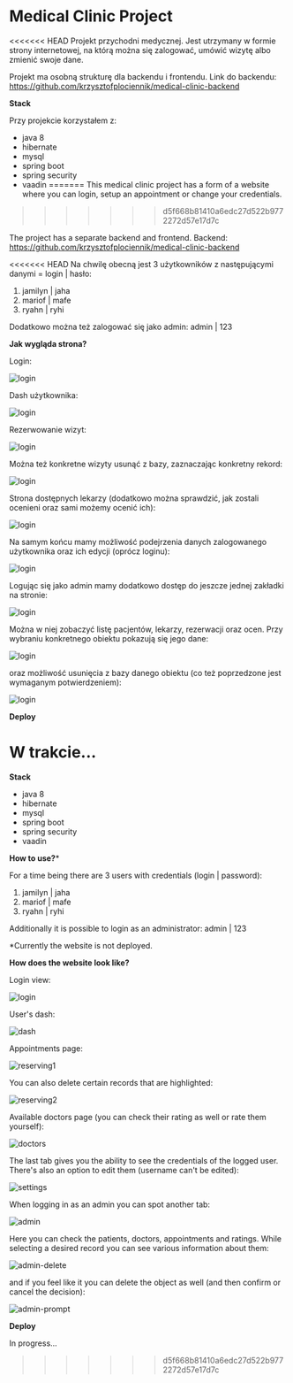<h1> Medical Clinic Project </h1>

<<<<<<< HEAD
Projekt przychodni medycznej. Jest utrzymany w formie strony 
internetowej, na którą można się zalogować, umówić wizytę albo 
zmienić swoje dane.

Projekt ma osobną strukturę dla backendu i frontendu.
Link do backendu: https://github.com/krzysztofplociennik/medical-clinic-backend

**Stack**

Przy projekcie korzystałem z:
- java 8
- hibernate
- mysql
- spring boot
- spring security
- vaadin
=======
This medical clinic project has a form of a website where you can login, setup an appointment or change your credentials. 
>>>>>>> d5f668b81410a6edc27d522b9772272d57e17d7c

The project has a separate backend and frontend. Backend:
https://github.com/krzysztofplociennik/medical-clinic-backend

<<<<<<< HEAD
Na chwilę obecną jest 3 użytkowników z następującymi danymi = login | hasło: 
1. jamilyn | jaha
2. mariof | mafe
3. ryahn | ryhi

Dodatkowo można też zalogować się jako admin: 
admin | 123

**Jak wygląda strona?**

Login:

![login](src/main/resources/screenshots/login.png)


Dash użytkownika: 

![login](src/main/resources/screenshots/user%20-%20dashboard.png)

Rezerwowanie wizyt:

![login](src/main/resources/screenshots/user%20-%20appointments1.png)

Można też konkretne wizyty usunąć z bazy, zaznaczając konkretny 
rekord:

![login](src/main/resources/screenshots/user%20-%20appointments2.png)

Strona dostępnych lekarzy (dodatkowo można sprawdzić, jak zostali 
ocenieni oraz sami możemy ocenić ich):

![login](src/main/resources/screenshots/user%20-%20doctors.png)

Na samym końcu mamy możliwość podejrzenia danych zalogowanego
użytkownika oraz ich edycji (oprócz loginu):

![login](src/main/resources/screenshots/user%20-%20settings.png)

Logując się jako admin mamy dodatkowo dostęp do jeszcze jednej 
zakładki na stronie: 

![login](src/main/resources/screenshots/admin%20-%20dashboard.png)

Można w niej zobaczyć listę pacjentów, lekarzy, rezerwacji oraz ocen.
Przy wybraniu konkretnego obiektu pokazują się jego dane:

![login](src/main/resources/screenshots/admin%20-%20settings.png)

oraz możliwość usunięcia z bazy danego obiektu (co też poprzedzone jest
wymaganym potwierdzeniem):

![login](src/main/resources/screenshots/admin%20-%20prompt.png)

**Deploy**

W trakcie...
=======
**Stack**

- java 8
- hibernate
- mysql
- spring boot
- spring security
- vaadin

**How to use?***

For a time being there are 3 users with credentials (login | password): 
1. jamilyn | jaha
2. mariof | mafe
3. ryahn | ryhi

Additionally it is possible to login as an administrator: 
admin | 123

*Currently the website is not deployed.

**How does the website look like?**

Login view:

![login](https://i.imgur.com/XTP1Q5F.png)

User's dash: 

![dash](https://i.imgur.com/fBvBddp.png)

Appointments page:

![reserving1](https://i.imgur.com/CMoKSBb.png)

You can also delete certain records that are highlighted:

![reserving2](https://i.imgur.com/vnc7z37.png)

Available doctors page (you can check their rating as well or rate them yourself):

![doctors](https://i.imgur.com/2MhHQYu.png)

The last tab gives you the ability to see the credentials of the logged user. There's also an option to edit them (username can't be edited):

![settings](https://i.imgur.com/T2sQC82.png)

When logging in as an admin you can spot another tab:

![admin](https://i.imgur.com/gsMYZlC.png)

Here you can check the patients, doctors, appointments and ratings. While selecting a desired record you can see various information about them:

![admin-delete](https://i.imgur.com/le9Udgg.png)

and if you feel like it you can delete the object as well (and then confirm or cancel the decision):

![admin-prompt](https://i.imgur.com/NrymPJa.png)

**Deploy**

In progress...
>>>>>>> d5f668b81410a6edc27d522b9772272d57e17d7c
